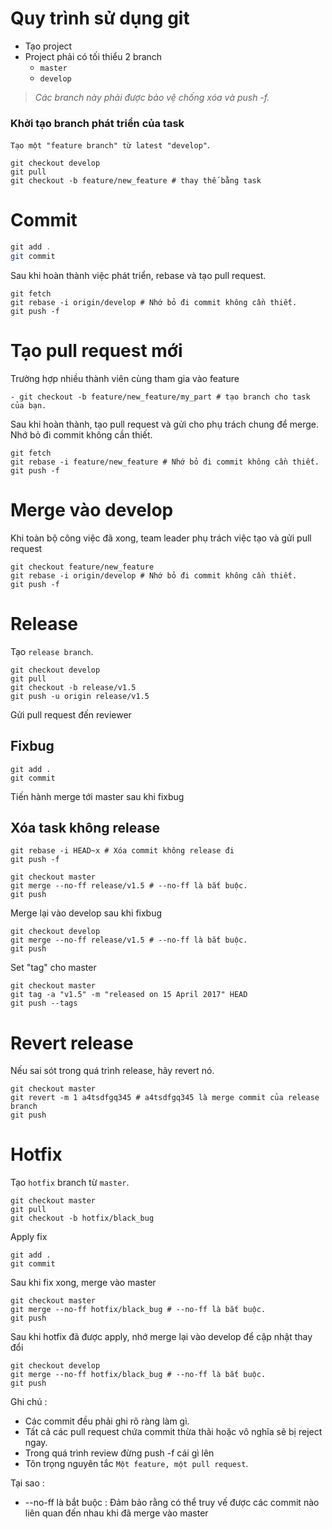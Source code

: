 Quy trình sử dụng git
==================
- Tạo project
- Project phải có tối thiểu 2 branch
  - ```master```
  - ```develop```

> *Các branch này phải được bảo vệ chống xóa và push -f.*

### Khởi tạo branch phát triển của task

```Tạo một "feature branch" từ latest "develop"```.

```git
git checkout develop
git pull
git checkout -b feature/new_feature # thay thế bằng task
```

# Commit
```java
git add .
git commit
```
Sau khi hoàn thành việc phát triển, rebase và tạo pull request.

```git
git fetch
git rebase -i origin/develop # Nhớ bỏ đi commit không cần thiết.
git push -f
```
# Tạo pull request mới
Trường hợp nhiều thành viên cùng tham gia vào feature

```
- git checkout -b feature/new_feature/my_part # tạo branch cho task của bạn.
```

Sau khi hoàn thành, tạo pull request và gửi cho phụ trách chung để merge. Nhớ bỏ đi commit không cần thiết.

```
git fetch
git rebase -i feature/new_feature # Nhớ bỏ đi commit không cần thiết.
git push -f
```
# Merge vào develop
Khi toàn bộ công việc đã xong, team leader phụ trách việc tạo và gửi pull request

```
git checkout feature/new_feature
git rebase -i origin/develop # Nhớ bỏ đi commit không cần thiết.
git push -f
```

# Release
Tạo ``release branch``.

```
git checkout develop
git pull
git checkout -b release/v1.5
git push -u origin release/v1.5
```
Gửi pull request đến reviewer

## Fixbug
```
git add .
git commit
```
Tiến hành merge tới master sau khi fixbug

## Xóa task không release

```
git rebase -i HEAD~x # Xóa commit không release đi
git push -f
```

```
git checkout master
git merge --no-ff release/v1.5 # --no-ff là bắt buộc.
git push
```
Merge lại vào develop sau khi fixbug

```
git checkout develop
git merge --no-ff release/v1.5 # --no-ff là bắt buộc.
git push
```
Set "tag" cho master
```
git checkout master
git tag -a "v1.5" -m "released on 15 April 2017" HEAD
git push --tags
```
# Revert release
Nếu sai sót trong quá trình release, hãy revert nó.
```
git checkout master
git revert -m 1 a4tsdfgq345 # a4tsdfgq345 là merge commit của release branch
git push
```
# Hotfix
Tạo ``hotfix`` branch từ ``master``.
```
git checkout master
git pull
git checkout -b hotfix/black_bug
```
Apply fix
```
git add .
git commit
```
Sau khi fix xong, merge vào master
```
git checkout master
git merge --no-ff hotfix/black_bug # --no-ff là bắt buộc.
git push
```
Sau khi hotfix đã được apply, nhớ merge lại vào develop để cập nhật thay đổi
```
git checkout develop
git merge --no-ff hotfix/black_bug # --no-ff là bắt buộc.
git push
```

Ghi chú :
- Các commit đều phải ghi rõ ràng làm gì.
- Tất cả các pull request chứa commit thừa thãi hoặc vô nghĩa sẽ bị reject ngay.
- Trong quá trình review đừng push -f cái gì lên
- Tôn trọng nguyên tắc ``Một feature, một pull request``.

Tại sao :

- --no-ff là bắt buộc : Đảm bảo rằng có thể truy vế được các commit nào liên quan đến nhau khi đã merge vào master
